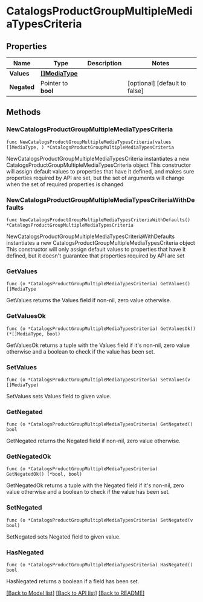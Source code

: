 # CatalogsProductGroupMultipleMediaTypesCriteria

## Properties

Name | Type | Description | Notes
------------ | ------------- | ------------- | -------------
**Values** | [**[]MediaType**](MediaType.md) |  | 
**Negated** | Pointer to **bool** |  | [optional] [default to false]

## Methods

### NewCatalogsProductGroupMultipleMediaTypesCriteria

`func NewCatalogsProductGroupMultipleMediaTypesCriteria(values []MediaType, ) *CatalogsProductGroupMultipleMediaTypesCriteria`

NewCatalogsProductGroupMultipleMediaTypesCriteria instantiates a new CatalogsProductGroupMultipleMediaTypesCriteria object
This constructor will assign default values to properties that have it defined,
and makes sure properties required by API are set, but the set of arguments
will change when the set of required properties is changed

### NewCatalogsProductGroupMultipleMediaTypesCriteriaWithDefaults

`func NewCatalogsProductGroupMultipleMediaTypesCriteriaWithDefaults() *CatalogsProductGroupMultipleMediaTypesCriteria`

NewCatalogsProductGroupMultipleMediaTypesCriteriaWithDefaults instantiates a new CatalogsProductGroupMultipleMediaTypesCriteria object
This constructor will only assign default values to properties that have it defined,
but it doesn't guarantee that properties required by API are set

### GetValues

`func (o *CatalogsProductGroupMultipleMediaTypesCriteria) GetValues() []MediaType`

GetValues returns the Values field if non-nil, zero value otherwise.

### GetValuesOk

`func (o *CatalogsProductGroupMultipleMediaTypesCriteria) GetValuesOk() (*[]MediaType, bool)`

GetValuesOk returns a tuple with the Values field if it's non-nil, zero value otherwise
and a boolean to check if the value has been set.

### SetValues

`func (o *CatalogsProductGroupMultipleMediaTypesCriteria) SetValues(v []MediaType)`

SetValues sets Values field to given value.


### GetNegated

`func (o *CatalogsProductGroupMultipleMediaTypesCriteria) GetNegated() bool`

GetNegated returns the Negated field if non-nil, zero value otherwise.

### GetNegatedOk

`func (o *CatalogsProductGroupMultipleMediaTypesCriteria) GetNegatedOk() (*bool, bool)`

GetNegatedOk returns a tuple with the Negated field if it's non-nil, zero value otherwise
and a boolean to check if the value has been set.

### SetNegated

`func (o *CatalogsProductGroupMultipleMediaTypesCriteria) SetNegated(v bool)`

SetNegated sets Negated field to given value.

### HasNegated

`func (o *CatalogsProductGroupMultipleMediaTypesCriteria) HasNegated() bool`

HasNegated returns a boolean if a field has been set.


[[Back to Model list]](../README.md#documentation-for-models) [[Back to API list]](../README.md#documentation-for-api-endpoints) [[Back to README]](../README.md)


